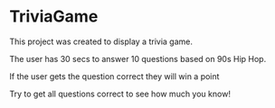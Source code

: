 # TriviaGame

This project was created to display a trivia game.

The user has 30 secs to answer 10 questions based on 90s Hip Hop.

If the user gets the question correct they will win a point

Try to get all questions correct to see how much you know!